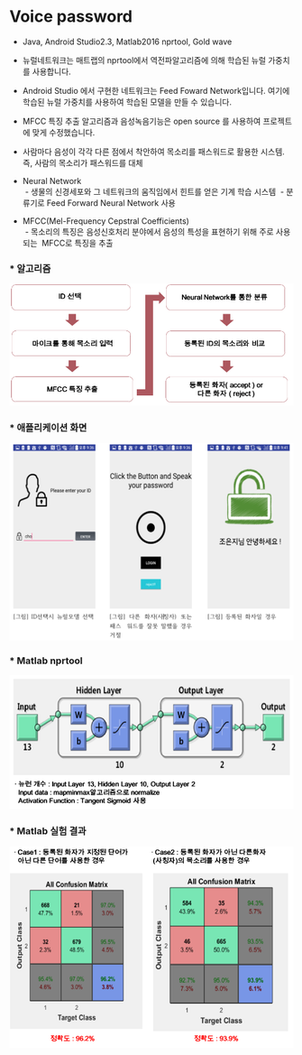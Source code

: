 # Voice password
* Java, Android Studio2.3, Matlab2016 nprtool, Gold wave

* 뉴럴네트워크는 매트랩의 nprtool에서 역전파알고리즘에 의해 학습된 뉴럴 가중치를 사용합니다.

* Android Studio 에서 구현한 네트워크는 Feed Foward Network입니다. 여기에 학습된 뉴럴 가중치를 사용하여 학습된 모델을 만들 수 있습니다.

* MFCC 특징 추출 알고리즘과 음성녹음기능은 open source 를 사용하여 프로젝트에 맞게 수정했습니다.

* 사람마다 음성이 각각 다른 점에서 착안하여 목소리를 패스워드로 활용한 시스템.<br>
   즉, 사람의 목소리가 패스워드를 대체
   
* Neural Network<br>
 - 생물의 신경세포와 그 네트워크의 움직임에서 힌트를 얻은 기계 학습 시스템
 - 분류기로 Feed Forward Neural Network 사용
 
* MFCC(Mel-Frequency Cepstral Coefficients)<br>
 - 목소리의 특징은 음성신호처리 분야에서 음성의 특성을 표현하기 위해 주로 사용되는 
   MFCC로 특징을 추출

### * 알고리즘
<img src = "./img/algorithm.png" title = "app screen" alt="app screen"><img/>

### * 애플리케이션 화면
<img src = "./img/app.png" title = "app screen" alt="app screen"><img/>

### * Matlab nprtool
<img src = "./img/matlab_neural.png" title = "app screen" alt="app screen"><img/>

### * Matlab 실험 결과
<img src = "./img/matlabresult.png" title = "app screen" alt="app screen"><img/>
